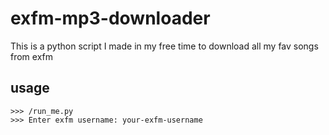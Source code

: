 exfm-mp3-downloader
===================

This is a python script I made in my free time to download all my fav songs from exfm

## usage

    >>> /run_me.py
    >>> Enter exfm username: your-exfm-username
